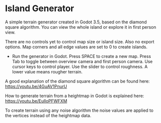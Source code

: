 # Island Generator
A simple terrain generator created in Godot 3.5, based on the diamond square algorithm. You can view the whole island or explore it in first person view.

There are no controls yet to control map size or island size. Also no export options. Map corners and all edge values are set to 0 to create islands.

* Run the generator in Godot.
Press SPACE to create a new map.
Press Tab to toggle between overview camera and first person camera.
Use cursor keys to control player.
Use the slider to control roughness. A lower value means rougher terrain.

A good explanation of the diamond square algorithm can be found here: https://youtu.be/4GuAV1PnurU

How to generate terrain from a heightmap in Godot is explained here: https://youtu.be/EulloPFWFXM

To create terrain using any noise algorithm the noise values are applied to the vertices instead of the heightmap data.
